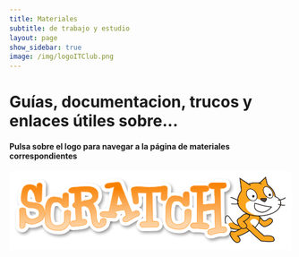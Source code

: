 ```yaml
---
title: Materiales
subtitle: de trabajo y estudio
layout: page
show_sidebar: true
image: /img/logoITClub.png
---
```


# Guías, documentacion, trucos y enlaces útiles sobre...
#### Pulsa sobre el logo para navegar a la página de materiales correspondientes

<div class="columns">
    <div class="column">
        <img src="/img/ScratchLogoCat.png" />
    </div>
</div>